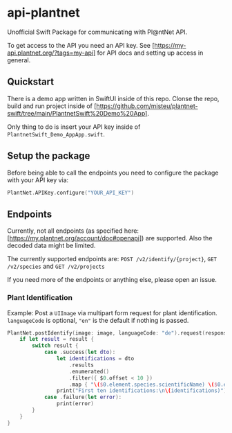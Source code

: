 # api-plantnet

Unofficial Swift Package for communicating with Pl@ntNet API.

To get access to the API you need an API key. See [https://my-api.plantnet.org/?tags=my-api] for API docs and setting up access in general.

## Quickstart

There is a demo app written in SwiftUI inside of this repo. Clonse the repo, build and run project inside of [https://github.com/misteu/plantnet-swift/tree/main/PlantnetSwift%20Demo%20App].

Only thing to do is insert your API key inside of `PlantnetSwift_Demo_AppApp.swift`.

## Setup the package

Before being able to call the endpoints you need to configure the package with your API key via:

```swift
PlantNet.APIKey.configure("YOUR_API_KEY")
```

## Endpoints

Currently, not all endpoints (as specified here: [https://my.plantnet.org/account/doc#openapi]) are supported. Also the decoded data might be limited.

The currently supported endpoints are: `POST /v2/identify/{project}`,  `GET /v2/species` and `GET /v2/projects`

If you need more of the endpoints or anything else, please open an issue.

### Plant Identification

Example: Post a `UIImage` via multipart form request for plant identification. `languageCode` is optional, `"en"` is the default if nothing is passed.

```swift
PlantNet.postIdentify(image: image, languageCode: "de").request(responseType: IdentificationDTO.self) { result in
	if let result = result {
		switch result {
			case .success(let dto):
				let identifications = dto
					.results
					.enumerated()
					.filter({ $0.offset < 10 })
					.map { "\($0.element.species.scientificName) \($0.element.score)" }.joined(separator: "\n")
				print("First ten identifications:\n\(identifications)")
			case .failure(let error):
				print(error)
		}
	}
}

```